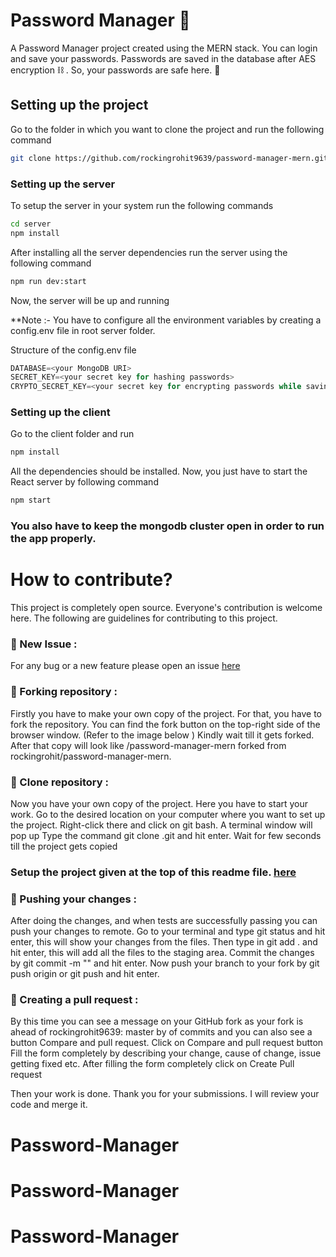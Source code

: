 # Password Manager 💙

A Password Manager project created using the MERN stack.
You can login and save your passwords. Passwords are saved in the database after AES encryption ⛓️ . So, your passwords are safe here. 🦺

<a id="setting">
<h2>Setting up the project</h2>
</a>
Go to the folder in which you want to clone the project and run the following command

```bash
git clone https://github.com/rockingrohit9639/password-manager-mern.git
```

### Setting up the server
To setup the server in your system run the following commands

```sh
cd server
npm install
```

After installing all the server dependencies run the server using the following command 

```sh
npm run dev:start
```
Now, the server will be up and running

**Note :- You have to configure all the environment variables by creating a config.env file in root server folder.

Structure of the config.env file

```js
DATABASE=<your MongoDB URI>
SECRET_KEY=<your secret key for hashing passwords>
CRYPTO_SECRET_KEY=<your secret key for encrypting passwords while saving in db>
```

### Setting up the client
Go to the client folder and run 

```sh
npm install
```
All the dependencies should be installed. Now, you just have to start the React server by following command

```sh
npm start
```
### You also have to keep the mongodb cluster open in order to run the app properly.

# How to contribute?
This project is completely open source. Everyone's contribution is welcome here.
The following are guidelines for contributing to this project.

### 🚩 New Issue : 
For any bug or a new feature please open an issue [here](https://github.com/rockingrohit9639/password-manager-mern/issues/new)

### 🚩 Forking repository :
Firstly you have to make your own copy of the project. For that, you have to fork the repository. You can find the fork button on the top-right side of the browser window. (Refer to the image below )
Kindly wait till it gets forked.
After that copy will look like <your-user-name>/password-manager-mern forked from rockingrohit/password-manager-mern.

### 🚩 Clone repository :
Now you have your own copy of the project. Here you have to start your work.
Go to the desired location on your computer where you want to set up the project.
Right-click there and click on git bash. A terminal window will pop up
Type the command git clone <your-fork-url>.git and hit enter.
Wait for few seconds till the project gets copied
  
### Setup the project given at the top of this readme file. [here](#setting)

### 🚩 Pushing your changes :
After doing the changes, and when tests are successfully passing you can push your changes to remote.
Go to your terminal and type git status and hit enter, this will show your changes from the files.
Then type in git add . and hit enter, this will add all the files to the staging area.
Commit the changes by git commit -m "<message-describing-your-change>" and hit enter.
Now push your branch to your fork by git push origin <your-branch-name> or git push and hit enter.

### 📌 Creating a pull request : 
By this time you can see a message on your GitHub fork as your fork is ahead of rockingrohit9639: master by <number> of commits and you can also see a button Compare and pull request.
Click on Compare and pull request button
Fill the form completely by describing your change, cause of change, issue getting fixed etc.
After filling the form completely click on Create Pull request
  
Then your work is done. Thank you for your submissions. I will review your code and merge it.
# Password-Manager
# Password-Manager
# Password-Manager
